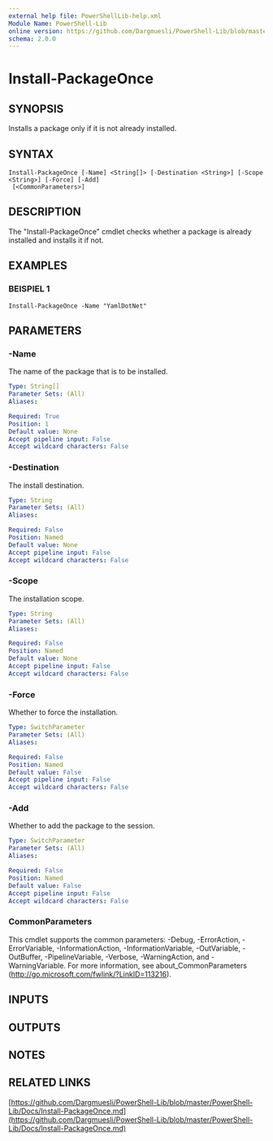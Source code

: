 ```yaml
---
external help file: PowerShellLib-help.xml
Module Name: PowerShell-Lib
online version: https://github.com/Dargmuesli/PowerShell-Lib/blob/master/PowerShell-Lib/Docs/Install-PackageOnce.md
schema: 2.0.0
---
```


# Install-PackageOnce

## SYNOPSIS
Installs a package only if it is not already installed.

## SYNTAX

```
Install-PackageOnce [-Name] <String[]> [-Destination <String>] [-Scope <String>] [-Force] [-Add]
 [<CommonParameters>]
```

## DESCRIPTION
The "Install-PackageOnce" cmdlet checks whether a package is already installed and installs it if not.

## EXAMPLES

### BEISPIEL 1
```
Install-PackageOnce -Name "YamlDotNet"
```

## PARAMETERS

### -Name
The name of the package that is to be installed.

```yaml
Type: String[]
Parameter Sets: (All)
Aliases:

Required: True
Position: 1
Default value: None
Accept pipeline input: False
Accept wildcard characters: False
```

### -Destination
The install destination.

```yaml
Type: String
Parameter Sets: (All)
Aliases:

Required: False
Position: Named
Default value: None
Accept pipeline input: False
Accept wildcard characters: False
```

### -Scope
The installation scope.

```yaml
Type: String
Parameter Sets: (All)
Aliases:

Required: False
Position: Named
Default value: None
Accept pipeline input: False
Accept wildcard characters: False
```

### -Force
Whether to force the installation.

```yaml
Type: SwitchParameter
Parameter Sets: (All)
Aliases:

Required: False
Position: Named
Default value: False
Accept pipeline input: False
Accept wildcard characters: False
```

### -Add
Whether to add the package to the session.

```yaml
Type: SwitchParameter
Parameter Sets: (All)
Aliases:

Required: False
Position: Named
Default value: False
Accept pipeline input: False
Accept wildcard characters: False
```

### CommonParameters
This cmdlet supports the common parameters: -Debug, -ErrorAction, -ErrorVariable, -InformationAction, -InformationVariable, -OutVariable, -OutBuffer, -PipelineVariable, -Verbose, -WarningAction, and -WarningVariable.
For more information, see about_CommonParameters (http://go.microsoft.com/fwlink/?LinkID=113216).

## INPUTS

## OUTPUTS

## NOTES

## RELATED LINKS

[https://github.com/Dargmuesli/PowerShell-Lib/blob/master/PowerShell-Lib/Docs/Install-PackageOnce.md](https://github.com/Dargmuesli/PowerShell-Lib/blob/master/PowerShell-Lib/Docs/Install-PackageOnce.md)

